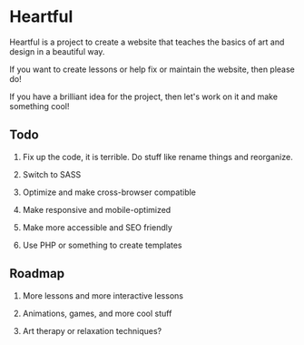# Heartful

Heartful is a project to create a website that teaches the basics of art and design in a beautiful way.

If you want to create lessons or help fix or maintain the website, then please do!

If you have a brilliant idea for the project, then let's work on it and make something cool!

## Todo

1. Fix up the code, it is terrible. Do stuff like rename things and reorganize.

2. Switch to SASS

3. Optimize and make cross-browser compatible

4. Make responsive and mobile-optimized

5. Make more accessible and SEO friendly

6. Use PHP or something to create templates

## Roadmap

1. More lessons and more interactive lessons

2. Animations, games, and more cool stuff

3. Art therapy or relaxation techniques?
